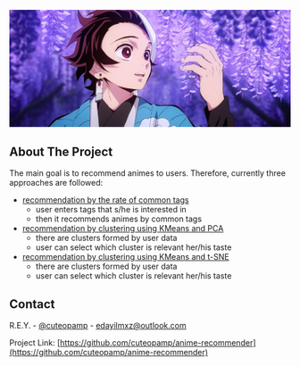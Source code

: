![](https://github.com/cuteopamp/anime-recommender/blob/main/imgs/tantan.jpg?raw=true)

<!-- ABOUT THE PROJECT -->
## About The Project

The main goal is to recommend animes to users. Therefore, currently three approaches are followed: 
* [recommendation by the rate of common tags](https://github.com/cuteopamp/anime-recommender/blob/main/recommender/anime_recommender_by_tags.ipynb)
    * user enters tags that s/he is interested in
    * then it recommends animes by common tags 
* [recommendation by clustering using KMeans and PCA](https://github.com/cuteopamp/anime-recommender/blob/main/recommender/pca_anime_clustering.ipynb)
    * there are clusters formed by user data
    * user can select which cluster is relevant her/his taste
* [recommendation by clustering using KMeans and t-SNE](https://github.com/cuteopamp/anime-recommender/blob/main/recommender/tsne_anime_recommender.ipynb)
    * there are clusters formed by user data
    * user can select which cluster is relevant her/his taste 

<!-- CONTACT -->
## Contact

R.E.Y. - [@cuteopamp](https://twitter.com/cuteopamp) - edayilmxz@outlook.com

Project Link: [https://github.com/cuteopamp/anime-recommender](https://github.com/cuteopamp/anime-recommender)
